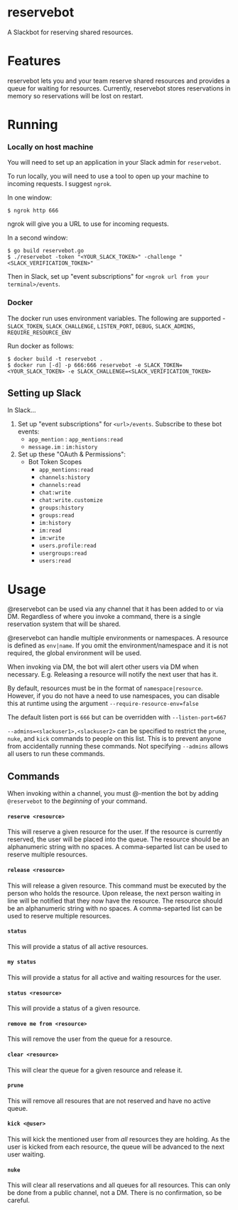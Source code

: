 # reservebot
A Slackbot for reserving shared resources.

# Features

reservebot lets you and your team reserve shared resources and provides a queue for waiting for resources. Currently, reservebot stores reservations in memory so reservations will be lost on restart.

# Running

### Locally on host machine

You will need to set up an application in your Slack admin for `reservebot`.

To run locally, you will need to use a tool to open up your machine to incoming requests. I suggest `ngrok`.

In one window:
```
$ ngrok http 666
```

ngrok will give you a URL to use for incoming requests.

In a second window:
```
$ go build reservebot.go
$ ./reservebot -token "<YOUR_SLACK_TOKEN>" -challenge "<SLACK_VERIFICATION_TOKEN>"
```

Then in Slack, set up "event subscriptions" for `<ngrok url from your terminal>/events`.

### Docker
The docker run uses environment variables. The following are supported - `SLACK_TOKEN`, `SLACK_CHALLENGE`, `LISTEN_PORT`, `DEBUG`, `SLACK_ADMINS`, `REQUIRE_RESOURCE_ENV`

Run docker as follows:
```
$ docker build -t reservebot .
$ docker run [-d] -p 666:666 reservebot -e SLACK_TOKEN=<YOUR_SLACK_TOKEN> -e SLACK_CHALLENGE=<SLACK_VERIFICATION_TOKEN>
```

## Setting up Slack

In Slack...

1. Set up "event subscriptions" for `<url>/events`. Subscribe to these bot events:
    - `app_mention` : `app_mentions:read`
    - `message.im` : `im:history`
1. Set up these "OAuth & Permissions":
    - Bot Token Scopes
        - `app_mentions:read`
        - `channels:history`
        - `channels:read`
        - `chat:write`
        - `chat:write.customize`
        - `groups:history`
        - `groups:read`
        - `im:history`
        - `im:read`
        - `im:write`
        - `users.profile:read`
        - `usergroups:read`
        - `users:read`


# Usage

@reservebot can be used via any channel that it has been added to or via DM. Regardless of where you invoke a command, there is a single reservation system that will be shared.

@reservebot can handle multiple environments or namespaces. A resource is defined as `env|name`. If you omit the environment/namespace and it is not required, the global environment will be used.

When invoking via DM, the bot will alert other users via DM when necessary. E.g. Releasing a resource will notify the next user that has it.

By default, resources must be in the format of `namespace|resource`. However, if you do not have a need to use namespaces, you can disable this at runtime using the argument `--require-resource-env=false`

The default listen port is `666` but can be overridden with `--listen-port=667`

`--admins=<slackuser1>,<slackuser2>` can be specified to restrict the `prune`, `nuke`, and `kick` commands to people on this list. This is to prevent anyone from accidentally running these commands.  Not specifying `--admins` allows all users to run these commands.

## Commands

When invoking within a channel, you must @-mention the bot by adding `@reservebot` to the _beginning_ of your command.

#### `reserve <resource>`

This will reserve a given resource for the user. If the resource is currently reserved, the user will be placed into the queue. The resource should be an alphanumeric string with no spaces. A comma-separted list can be used to reserve multiple resources.

#### `release <resource>`

This will release a given resource. This command must be executed by the person who holds the resource. Upon release, the next person waiting in line will be notified that they now have the resource. The resource should be an alphanumeric string with no spaces. A comma-separted list can be used to reserve multiple resources.

#### `status`

This will provide a status of all active resources.

#### `my status`

This will provide a status for all active and waiting resources for the user.

#### `status <resource>`

This will provide a status of a given resource.

#### `remove me from <resource>`

This will remove the user from the queue for a resource.

#### `clear <resource>`
This will clear the queue for a given resource and release it.

#### `prune`
This will remove all resoures that are not reserved and have no active queue.

#### `kick <@user>`

This will kick the mentioned user from _all_ resources they are holding. As the user is kicked from each resource, the queue will be advanced to the next user waiting.

#### `nuke`

This will clear all reservations and all queues for all resources. This can only be done from a public channel, not a DM. There is no confirmation, so be careful.
